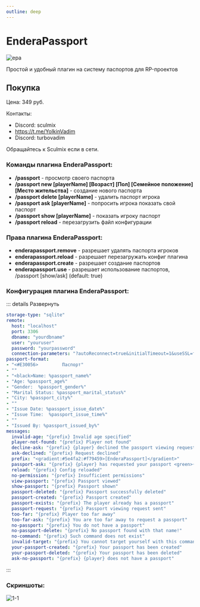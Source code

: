 ```yaml
---
outline: deep
---
```


# EnderaPassport
![epa](/epa.webp)

Простой и удобный плагин на систему паспортов для RP-проектов

## Покупка
Цена: 349 руб. 

Контакты:
- Discord: sculmix
- https://t.me/YolkinVadim
- Discord: turbovadim

Обращайтесь к Sculmix если в сети.


### Команды плагина EnderaPassport:​
- **/passport** - просмотр своего паспорта
- **/passport new [playerName] [Возраст] [Пол] [Семейное положение] [Место жительства]** - создание нового паспорта
- **/passport delete [playerName]** - удалить паспорт игрока
- **/passport ask [playerName]** - попросить игрока показать свой паспорт
- **/passport show [playerName]** - показать игроку паспорт
- **/passport reload** - перезагрузить файл конфигурации

### Права плагина EnderaPassport:​
- **enderapassport.remove** - разрешает удалять паспорта игроков
- **enderapassport.reload** - разрешает перезагружать конфиг плагина
- **enderapassport.create** - разрешает создание паспортов
- **enderapassport.use** - разрешает использование паспортов, /passport [show/ask] (default: true)

### Конфигурация плагина EnderaPassport:​
::: details Развернуть
```yml
storage-type: "sqlite"
remote:
  host: "localhost"
  port: 3306
  dbname: "yourdbname"
  user: "youruser"
  password: "yourpassword"
  connection-parameters: "?autoReconnect=true&initialTimeout=1&useSSL=false"
passport-format:
- "<#E30056>         Паспорт"
- ""
- "<black>Name: %passport_name%"
- "Age: %passport_age%"
- "Gender:  %passport_gender%"
- "Marital Status: %passport_marital_status%"
- "City: %passport_city%"
- ""
- "Issue Date: %passport_issue_date%"
- "Issue Time:  %passport_issue_time%"
- ""
- "Issued By: %passport_issued_by%"
messages:
  invalid-age: "{prefix} Invalid age specified"
  player-not-found: "{prefix} Player not found"
  decline-ask: "{prefix} {player} declined the passport viewing request"
  ask-declined: "{prefix} Request declined"
  prefix: "<gradient:#5e4fa2:#f79459>[EnderaPassport]</gradient>"
  passport-ask: "{prefix} {player} has requested your passport <green>{yes} <red>{no}"
  reload: "{prefix} Config reloaded"
  no-permission: "{prefix} Insufficient permissions"
  view-passport: "{prefix} Passport viewed"
  show-passport: "{prefix} Passport shown"
  passport-deleted: "{prefix} Passport successfully deleted"
  passport-created: "{prefix} Passport created"
  passport-exists: "{prefix} The player already has a passport"
  passport-request: "{prefix} Passport viewing request sent"
  too-far: "{prefix} Player too far away"
  too-far-ask: "{prefix} You are too far away to request a passport"
  no-passport: "{prefix} You do not have a passport"
  no-passport-delete: "{prefix} No passport found with that name!"
  no-command: "{prefix} Such command does not exist"
  invalid-target: "{prefix} You cannot target yourself with this command"
  your-passport-created: "{prefix} Your passport has been created"
  your-passport-deleted: "{prefix} Your passport has been deleted"
  ask-no-passport: "{prefix} {player} does not have a passport"
```
:::

### Скриншоты:
![1-1](/1-1.png)